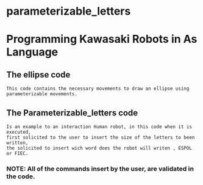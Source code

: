 # parameterizable_letters
# Programming Kawasaki Robots in As Language
## The ellipse code
    This code contains the necessary movements to draw an ellipse using parameterizable movements.
    
## The Parameterizable_letters code
    Is an example to an interaction Human robot, in this code when it is executed,
    first solicited to the user to insert the size of the letters to been written, 
    the solicited to insert wich word does the robot will writen , ESPOL or FIEC. 
    
### NOTE: All of the commands  insert by the user, are validated in the code.
